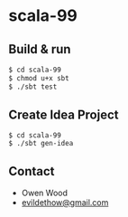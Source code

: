 # scala-99 #

## Build & run ##

```sh
$ cd scala-99
$ chmod u+x sbt
$ ./sbt test
```

## Create Idea Project ##
```
$ cd scala-99
$ ./sbt gen-idea
```

## Contact ##

- Owen Wood
- <a href="evildethow@gmail.com">evildethow@gmail.com</a>
